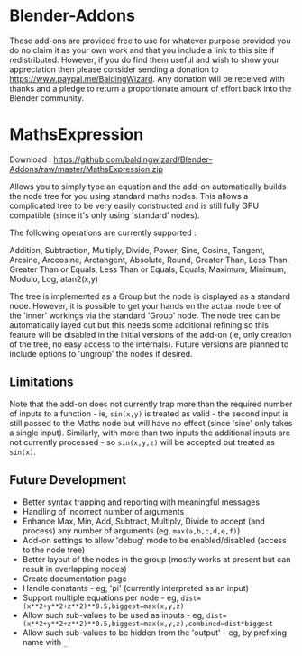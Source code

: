 # Blender-Addons

These add-ons are provided free to use for whatever purpose provided you do no claim it as your own work and that you include a link to this site if redistributed. However, if you do find them useful and wish to show your appreciation then please consider sending a donation to https://www.paypal.me/BaldingWizard. Any donation will be received with thanks and a pledge to return a proportionate amount of effort back into the Blender community.


MathsExpression
===============
Download : https://github.com/baldingwizard/Blender-Addons/raw/master/MathsExpression.zip

Allows you to simply type an equation and the add-on automatically builds the node tree for you using standard maths nodes. This allows a complicated tree to be very easily constructed and is still fully GPU compatible (since it's only using 'standard' nodes).

The following operations are currently supported :

Addition, Subtraction, Multiply, Divide, Power, Sine, Cosine, Tangent, Arcsine, Arccosine, Arctangent, Absolute, Round, Greater Than, Less Than, Greater Than or Equals, Less Than or Equals, Equals, Maximum, Minimum, Modulo, Log, atan2(x,y)

The tree is implemented as a Group but the node is displayed as a standard node. However, it is possible to get your hands on the actual node tree of the 'inner' workings via the standard 'Group' node. The node tree can be automatically layed out but this needs some additional refining so this feature will be disabled in the initial versions of the add-on (ie, only creation of the tree, no easy access to the internals). Future versions are planned to include options to 'ungroup' the nodes if desired.

Limitations
-----------
Note that the add-on does not currently trap more than the required number of inputs to a function - ie, `sin(x,y)` is treated as valid - the second input is still passed to the Maths node but will have no effect (since 'sine' only takes a single input). Similarly, with more than two inputs the additional inputs are not currently processed - so `sin(x,y,z)` will be accepted but treated as `sin(x)`.

Future Development
------------------
* Better syntax trapping and reporting with meaningful messages
* Handling of incorrect number of arguments
* Enhance Max, Min, Add, Subtract, Multiply, Divide to accept (and process) any number of arguments (eg, `max(a,b,c,d,e,f)`)
* Add-on settings to allow 'debug' mode to be enabled/disabled (access to the node tree)
* Better layout of the nodes in the group (mostly works at present but can result in overlapping nodes)
* Create documentation page
* Handle constants - eg, 'pi' (currently interpreted as an input)
* Support multiple equations per node - eg, `dist=(x**2+y**2+z**2)**0.5,biggest=max(x,y,z)`
* Allow such sub-values to be used as inputs - eg, `dist=(x**2+y**2+z**2)**0.5,biggest=max(x,y,z),combined=dist*biggest`
* Allow such sub-values to be hidden from the 'output' - eg, by prefixing name with `_`
